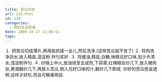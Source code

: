 ```yaml
---
title: 苦瓜炒肉
url: 218.html
id: 218
categories:
  - 我的生活菜谱
date: 2009-10-27 11:08:51
tags:
---
```


１. 把苦瓜切成薄片,再用盐抓揉一会儿,然后洗净.(这样苦瓜就不苦了) ２. 将肉洗净沥水,放入精盐,湿淀粉.拌匀浆好. ３. 将酱油,精盐,白糖,味精兑好口味,加少许清水,湿淀粉拌匀. ４. 炒锅上中火,放油烧至五成热,下蒜蓉,红辣椒丝炒几下,放入猪肉丝,黄酒翻炒几下,再放入苦瓜,倒入兑好口味的汁,翻炒几下即成. 炒好的苦瓜色呈透明.这样才好吃.而且可解毒明目.